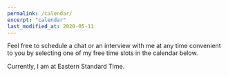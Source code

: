 ```yaml
---
permalink: /calendar/
excerpt: "calendar"
last_modified_at: 2020-05-11
---
```


Feel free to schedule a chat or an interview with me at any time convenient to you by selecting one of my free time slots in the calendar below.     

Currently, I am at Eastern Standard Time.

<!-- Calendly inline widget begin -->
<div class="calendly-inline-widget" data-url="https://calendly.com/adai/chat?hide_event_type_details=1" style="min-width:320px;height:1200px;"></div>
<script type="text/javascript" src="https://assets.calendly.com/assets/external/widget.js"></script>
<!-- Calendly inline widget end -->
